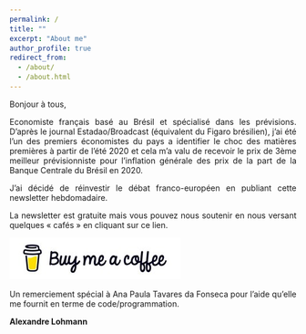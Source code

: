 ```yaml
---
permalink: /
title: ""
excerpt: "About me"
author_profile: true
redirect_from: 
  - /about/
  - /about.html
---
```



<p>Bonjour à tous, </p>
<p style="text-align: justify">  Economiste français basé au Brésil et spécialisé dans les prévisions. D’après le journal Estadao/Broadcast (équivalent du Figaro brésilien),  j’ai été l’un des premiers économistes du pays a identifier le choc des matières premières à partir de l’été 2020 et cela m’a valu de recevoir le prix de 3ème meilleur prévisionniste pour l’inflation générale des prix de la part de la Banque Centrale du Brésil en 2020.</p>

<p style="text-align: justify"> J’ai décidé de réinvestir le débat franco-européen en publiant cette newsletter hebdomadaire.</p>

<p style="text-align: justify"> La newsletter est gratuite mais vous pouvez nous soutenir en nous versant quelques « cafés » en cliquant sur ce lien.</p>


[![Buy me a coffee](https://github.com/ASLlohmann/asllohmann.github.io/blob/master/images/bmc.jpeg?raw=true)](https://www.buymeacoffee.com/AlexSebLohmann)
<p style="text-align: justify">  Un remerciement spécial à Ana Paula Tavares da Fonseca pour l’aide qu’elle me fournit en terme de code/programmation.</p>


**Alexandre Lohmann**



